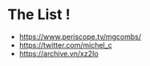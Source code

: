 # The List !


* https://www.periscope.tv/mgcombs/
* https://twitter.com/michel_c
* https://archive.vn/xz2Io
